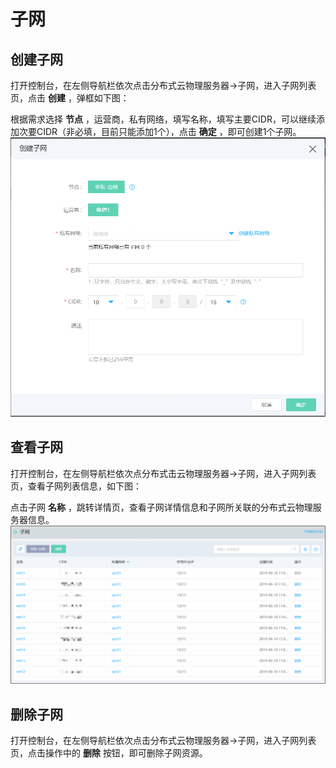 # 子网

## 创建子网

打开控制台，在左侧导航栏依次点击分布式云物理服务器->子网，进入子网列表页，点击 **创建** ，弹框如下图：<br/>

根据需求选择 **节点** ，运营商，私有网络，填写名称，填写主要CIDR，可以继续添加次要CIDR（非必填，目前只能添加1个），点击 **确定** ，即可创建1个子网。
![创建子网弹框](https://github.com/jdcloudcom/cn/blob/cn-distributed-cloud-physical-service/documentation/Hyper-Converged-IDC/Distributed-Cloud-Physical-Server/Image/DCPS-006.png)

## 查看子网

打开控制台，在左侧导航栏依次点分布式击云物理服务器->子网，进入子网列表页，查看子网列表信息，如下图：<br/>

点击子网 **名称** ，跳转详情页，查看子网详情信息和子网所关联的分布式云物理服务器信息。
![子网列表页](https://github.com/jdcloudcom/cn/blob/cn-distributed-cloud-physical-service/documentation/Hyper-Converged-IDC/Distributed-Cloud-Physical-Server/Image/DCPS-007.png)

## 删除子网

打开控制台，在左侧导航栏依次点击分布式云物理服务器->子网，进入子网列表页，点击操作中的 **删除** 按钮，即可删除子网资源。<br/>






